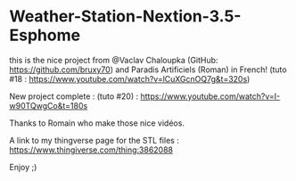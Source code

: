 # Weather-Station-Nextion-3.5-Esphome

this is the nice project from @Vaclav Chaloupka (GitHub: https://github.com/bruxy70) and
Paradis Artificiels (Roman) in French! (tuto #18 : https://www.youtube.com/watch?v=lCuXGcnOQ7g&t=320s)

New project complete : (tuto #20) : https://www.youtube.com/watch?v=I-w90TQwgCo&t=180s

Thanks to Romain who make those nice vidéos.

A link to my thingverse page for the STL files : https://www.thingiverse.com/thing:3862088

Enjoy ;)

